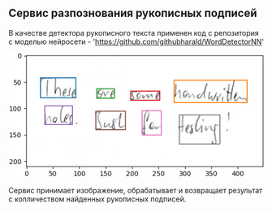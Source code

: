 ## Сервис разпознования рукописных подписей

В качестве детектора рукописного текста 
применен код с репозитория с моделью нейросети - 'https://github.com/githubharald/WordDetectorNN'

![](aabbs.png)

Сервис принимает изображение, обрабатывает и возвращает результат с колличеством найденных рукописных подписей.
